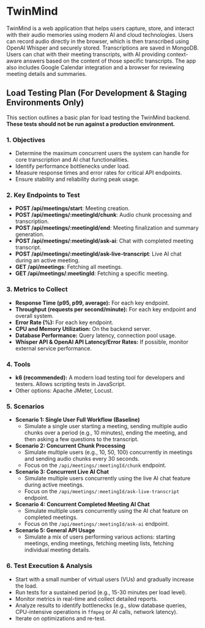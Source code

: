 # TwinMind

TwinMind is a web application that helps users capture, store, and interact with their audio memories using modern AI and cloud technologies. Users can record audio directly in the browser, which is then transcribed using OpenAI Whisper and securely stored. Transcriptions are saved in MongoDB. Users can chat with their meeting transcripts, with AI providing context-aware answers based on the content of those specific transcripts. The app also includes Google Calendar integration and a browser for reviewing meeting details and summaries.

## Load Testing Plan (For Development & Staging Environments Only)

This section outlines a basic plan for load testing the TwinMind backend. **These tests should not be run against a production environment.**

### 1. Objectives

- Determine the maximum concurrent users the system can handle for core transcription and AI chat functionalities.
- Identify performance bottlenecks under load.
- Measure response times and error rates for critical API endpoints.
- Ensure stability and reliability during peak usage.

### 2. Key Endpoints to Test

- **POST /api/meetings/start**: Meeting creation.
- **POST /api/meetings/:meetingId/chunk**: Audio chunk processing and transcription.
- **POST /api/meetings/:meetingId/end**: Meeting finalization and summary generation.
- **POST /api/meetings/:meetingId/ask-ai**: Chat with completed meeting transcript.
- **POST /api/meetings/:meetingId/ask-live-transcript**: Live AI chat during an active meeting.
- **GET /api/meetings**: Fetching all meetings.
- **GET /api/meetings/:meetingId**: Fetching a specific meeting.

### 3. Metrics to Collect

- **Response Time (p95, p99, average):** For each key endpoint.
- **Throughput (requests per second/minute):** For each key endpoint and overall system.
- **Error Rate (%):** For each key endpoint.
- **CPU and Memory Utilization:** On the backend server.
- **Database Performance:** Query latency, connection pool usage.
- **Whisper API & OpenAI API Latency/Error Rates:** If possible, monitor external service performance.

### 4. Tools

- **k6 (recommended):** A modern load testing tool for developers and testers. Allows scripting tests in JavaScript.
- Other options: Apache JMeter, Locust.

### 5. Scenarios

- **Scenario 1: Single User Full Workflow (Baseline)**
  - Simulate a single user starting a meeting, sending multiple audio chunks over a period (e.g., 10 minutes), ending the meeting, and then asking a few questions to the transcript.
- **Scenario 2: Concurrent Chunk Processing**
  - Simulate multiple users (e.g., 10, 50, 100) concurrently in meetings and sending audio chunks every 30 seconds.
  - Focus on the `/api/meetings/:meetingId/chunk` endpoint.
- **Scenario 3: Concurrent Live AI Chat**
  - Simulate multiple users concurrently using the live AI chat feature during active meetings.
  - Focus on the `/api/meetings/:meetingId/ask-live-transcript` endpoint.
- **Scenario 4: Concurrent Completed Meeting AI Chat**
  - Simulate multiple users concurrently using the AI chat feature on completed meetings.
  - Focus on the `/api/meetings/:meetingId/ask-ai` endpoint.
- **Scenario 5: General API Usage**
  - Simulate a mix of users performing various actions: starting meetings, ending meetings, fetching meeting lists, fetching individual meeting details.

### 6. Test Execution & Analysis

- Start with a small number of virtual users (VUs) and gradually increase the load.
- Run tests for a sustained period (e.g., 15-30 minutes per load level).
- Monitor metrics in real-time and collect detailed reports.
- Analyze results to identify bottlenecks (e.g., slow database queries, CPU-intensive operations in `ffmpeg` or AI calls, network latency).
- Iterate on optimizations and re-test.
